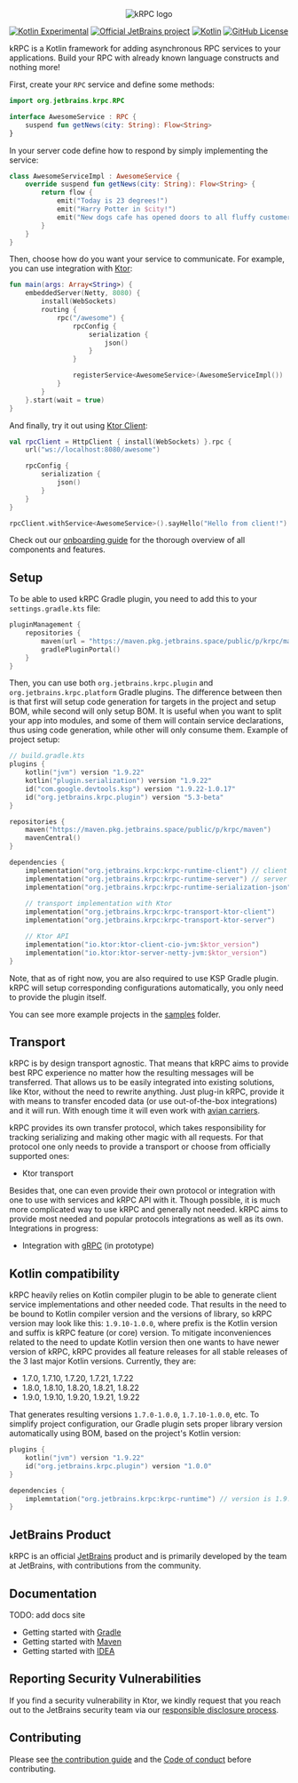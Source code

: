 <div align="center">
  <picture>
    <source media="(prefers-color-scheme: dark)" srcset="https://raw.githubusercontent.com/ktorio/krpc/main/.github/images/logo.svg">
    <img alt="kRPC logo" src="https://raw.githubusercontent.com/ktorio/krpc/main/.github/images/logo.svg">
  </picture>
</div>

[![Kotlin Experimental](https://kotl.in/badges/experimental.svg)](https://kotlinlang.org/docs/components-stability.html)
[![Official JetBrains project](http://jb.gg/badges/official.svg)](https://confluence.jetbrains.com/display/ALL/JetBrains+on+GitHub)
[![Kotlin](https://img.shields.io/badge/kotlin-1.7.0--1.9.22-blue.svg?logo=kotlin)](http://kotlinlang.org)
[![GitHub License](https://img.shields.io/badge/license-Apache%20License%202.0-blue.svg?style=flat)](http://www.apache.org/licenses/LICENSE-2.0)

[//]: # ([![TeamCity build]&#40;https://img.shields.io/teamcity/build/s/Build_kRPC_All.svg?server=http%3A%2F%2Fkrpc.teamcity.com&#41;]&#40;https://teamcity.jetbrains.com/viewType.html?buildTypeId=Build_kRPC_All&guest=1&#41;)

kRPC is a Kotlin framework for adding asynchronous RPC services to your applications. 
Build your RPC with already known language constructs and nothing more!

First, create your `RPC` service and define some methods:
```kotlin
import org.jetbrains.krpc.RPC

interface AwesomeService : RPC {
    suspend fun getNews(city: String): Flow<String>
}
```
In your server code define how to respond by simply implementing the service:
```kotlin
class AwesomeServiceImpl : AwesomeService {
    override suspend fun getNews(city: String): Flow<String> {
        return flow { 
            emit("Today is 23 degrees!")
            emit("Harry Potter in $city!")
            emit("New dogs cafe has opened doors to all fluffy customers!")
        }
    }
}
```
Then, choose how do you want your service to communicate. For example, you can use integration with [Ktor](https://ktor.io/):
```kotlin
fun main(args: Array<String>) {
    embeddedServer(Netty, 8080) {    
        install(WebSockets)
        routing {
            rpc("/awesome") {
                rpcConfig {
                    serialization {
                        json()
                    }
                }

                registerService<AwesomeService>(AwesomeServiceImpl())
            }
        }
    }.start(wait = true)
}
```
And finally, try it out using [Ktor Client](https://ktor.io/docs/create-client.html):

```kotlin
val rpcClient = HttpClient { install(WebSockets) }.rpc {
    url("ws://localhost:8080/awesome")

    rpcConfig {
        serialization {
            json()
        }
    }
}

rpcClient.withService<AwesomeService>().sayHello("Hello from client!")
```

Check out our [onboarding guide](ONBOARDING.md) for the thorough overview of all components and features.

## Setup

To be able to used kRPC Gradle plugin, you need to add this to your `settings.gradle.kts` file:
```kotlin
pluginManagement {
    repositories {
        maven(url = "https://maven.pkg.jetbrains.space/public/p/krpc/maven")
        gradlePluginPortal()
    }
}
```
Then, you can use both `org.jetbrains.krpc.plugin` and `org.jetbrains.krpc.platform` Gradle plugins.
The difference between then is that first will setup code generation for targets in the project and setup BOM, 
while second will only setup BOM. It is useful when you want to split your app into modules, and some of them will contain service declarations, 
thus using code generation, while other will only consume them.
Example of project setup:
```kotlin
// build.gradle.kts
plugins {
    kotlin("jvm") version "1.9.22"
    kotlin("plugin.serialization") version "1.9.22"
    id("com.google.devtools.ksp") version "1.9.22-1.0.17"
    id("org.jetbrains.krpc.plugin") version "5.3-beta"
}

repositories {
    maven("https://maven.pkg.jetbrains.space/public/p/krpc/maven")
    mavenCentral()
}

dependencies {
    implementation("org.jetbrains.krpc:krpc-runtime-client") // client API
    implementation("org.jetbrains.krpc:krpc-runtime-server") // server API
    implementation("org.jetbrains.krpc:krpc-runtime-serialization-json") // serialization module, can be other than JSON 
    
    // transport implementation with Ktor
    implementation("org.jetbrains.krpc:krpc-transport-ktor-client")
    implementation("org.jetbrains.krpc:krpc-transport-ktor-server")

    // Ktor API
    implementation("io.ktor:ktor-client-cio-jvm:$ktor_version")
    implementation("io.ktor:ktor-server-netty-jvm:$ktor_version")
}
```
Note, that as of right now, you are also required to use KSP Gradle plugin. 
kRPC will setup corresponding configurations automatically, you only need to provide the plugin itself. 

You can see more example projects in the [samples](samples) folder.

## Transport
kRPC is by design transport agnostic. 
That means that kRPC aims to provide best RPC experience no matter how the resulting messages will be transferred.
That allows us to be easily integrated into existing solutions, like Ktor, without the need to rewrite anything.
Just plug-in kRPC, provide it with means to transfer encoded data (or use out-of-the-box integrations) and it will run.
With enough time it will even work with [avian carriers](https://en.wikipedia.org/wiki/IP_over_Avian_Carriers).

kRPC provides its own transfer protocol, which takes responsibility for tracking serializing and making other magic with all requests.
For that protocol one only needs to provide a transport or choose from officially supported ones:
- Ktor transport

Besides that, one can even provide their own protocol or integration with one to use with services and kRPC API with it.
Though possible, it is much more complicated way to use kRPC and generally not needed. 
kRPC aims to provide most needed and popular protocols integrations as well as its own.  
Integrations in progress:
- Integration with [gRPC](https://grpc.io/)  (in prototype)

## Kotlin compatibility
kRPC heavily relies on Kotlin compiler plugin to be able to generate client service implementations and other needed code.
That results in the need to be bound to Kotlin compiler version and the versions of library, 
so kRPC version may look like this: `1.9.10-1.0.0`, where prefix is the Kotlin version and suffix is kRPC feature (or core) version.
To mitigate inconveniences related to the need to update Kotlin version then one wants to have newer version of kRPC,
kRPC provides all feature releases for all stable releases of the 3 last major Kotlin versions. Currently, they are:
- 1.7.0, 1.7.10, 1.7.20, 1.7.21, 1.7.22
- 1.8.0, 1.8.10, 1.8.20, 1.8.21, 1.8.22
- 1.9.0, 1.9.10, 1.9.20, 1.9.21, 1.9.22

That generates resulting versions `1.7.0-1.0.0`, `1.7.10-1.0.0`, etc.
To simplify project configuration, our Gradle plugin sets proper library version automatically using BOM, based on the project's Kotlin version:
```kotlin
plugins {
    kotlin("jvm") version "1.9.22"
    id("org.jetbrains.krpc.plugin") version "1.0.0"
}

dependencies {
    implemntation("org.jetbrains.krpc:krpc-runtime") // version is 1.9.22-1.0.0 is set by Gradle plugin
}
```

## JetBrains Product

kRPC is an official [JetBrains](https://jetbrains.com) product and is primarily developed by the team at JetBrains, with
contributions from the community.

## Documentation

TODO: add docs site

* Getting started with [Gradle](https://ktor.io/docs/gradle.html)
* Getting started with [Maven](https://ktor.io/docs/maven.html)
* Getting started with [IDEA](https://ktor.io/docs/intellij-idea.html)

## Reporting Security Vulnerabilities

If you find a security vulnerability in Ktor, we kindly request that you reach out to the JetBrains security team via
our [responsible disclosure process](https://www.jetbrains.com/legal/terms/responsible-disclosure.html).

## Contributing

Please see [the contribution guide](CONTRIBUTING.md) and the [Code of conduct](CODE_OF_CONDUCT.md) before contributing.
